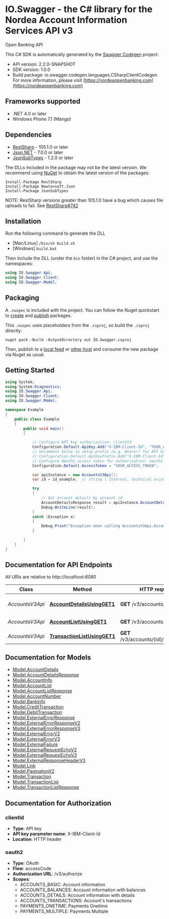 # IO.Swagger - the C# library for the Nordea Account Information Services API v3

Open Banking API

This C# SDK is automatically generated by the [Swagger Codegen](https://github.com/swagger-api/swagger-codegen) project:

- API version: 2.2.0-SNAPSHOT
- SDK version: 1.0.0
- Build package: io.swagger.codegen.languages.CSharpClientCodegen
    For more information, please visit [https://nordeaopenbanking.com](https://nordeaopenbanking.com)

<a name="frameworks-supported"></a>
## Frameworks supported
- .NET 4.0 or later
- Windows Phone 7.1 (Mango)

<a name="dependencies"></a>
## Dependencies
- [RestSharp](https://www.nuget.org/packages/RestSharp) - 105.1.0 or later
- [Json.NET](https://www.nuget.org/packages/Newtonsoft.Json/) - 7.0.0 or later
- [JsonSubTypes](https://www.nuget.org/packages/JsonSubTypes/) - 1.2.0 or later

The DLLs included in the package may not be the latest version. We recommend using [NuGet](https://docs.nuget.org/consume/installing-nuget) to obtain the latest version of the packages:
```
Install-Package RestSharp
Install-Package Newtonsoft.Json
Install-Package JsonSubTypes
```

NOTE: RestSharp versions greater than 105.1.0 have a bug which causes file uploads to fail. See [RestSharp#742](https://github.com/restsharp/RestSharp/issues/742)

<a name="installation"></a>
## Installation
Run the following command to generate the DLL
- [Mac/Linux] `/bin/sh build.sh`
- [Windows] `build.bat`

Then include the DLL (under the `bin` folder) in the C# project, and use the namespaces:
```csharp
using IO.Swagger.Api;
using IO.Swagger.Client;
using IO.Swagger.Model;
```
<a name="packaging"></a>
## Packaging

A `.nuspec` is included with the project. You can follow the Nuget quickstart to [create](https://docs.microsoft.com/en-us/nuget/quickstart/create-and-publish-a-package#create-the-package) and [publish](https://docs.microsoft.com/en-us/nuget/quickstart/create-and-publish-a-package#publish-the-package) packages.

This `.nuspec` uses placeholders from the `.csproj`, so build the `.csproj` directly:

```
nuget pack -Build -OutputDirectory out IO.Swagger.csproj
```

Then, publish to a [local feed](https://docs.microsoft.com/en-us/nuget/hosting-packages/local-feeds) or [other host](https://docs.microsoft.com/en-us/nuget/hosting-packages/overview) and consume the new package via Nuget as usual.

<a name="getting-started"></a>
## Getting Started

```csharp
using System;
using System.Diagnostics;
using IO.Swagger.Api;
using IO.Swagger.Client;
using IO.Swagger.Model;

namespace Example
{
    public class Example
    {
        public void main()
        {

            // Configure API key authorization: clientId
            Configuration.Default.ApiKey.Add("X-IBM-Client-Id", "YOUR_API_KEY");
            // Uncomment below to setup prefix (e.g. Bearer) for API key, if needed
            // Configuration.Default.ApiKeyPrefix.Add("X-IBM-Client-Id", "Bearer");
            // Configure OAuth2 access token for authorization: oauth2
            Configuration.Default.AccessToken = "YOUR_ACCESS_TOKEN";

            var apiInstance = new AccountsV3Api();
            var id = id_example;  // string | Internal, technical account identifier

            try
            {
                // Get account details by account id
                AccountDetailsResponse result = apiInstance.AccountDetailsUsingGET1(id);
                Debug.WriteLine(result);
            }
            catch (Exception e)
            {
                Debug.Print("Exception when calling AccountsV3Api.AccountDetailsUsingGET1: " + e.Message );
            }

        }
    }
}
```

<a name="documentation-for-api-endpoints"></a>
## Documentation for API Endpoints

All URIs are relative to *http://localhost:8080*

Class | Method | HTTP request | Description
------------ | ------------- | ------------- | -------------
*AccountsV3Api* | [**AccountDetailsUsingGET1**](docs/AccountsV3Api.md#accountdetailsusingget1) | **GET** /v3/accounts/{id} | Get account details by account id
*AccountsV3Api* | [**AccountListUsingGET1**](docs/AccountsV3Api.md#accountlistusingget1) | **GET** /v3/accounts | Get list of accounts
*AccountsV3Api* | [**TransactionListUsingGET1**](docs/AccountsV3Api.md#transactionlistusingget1) | **GET** /v3/accounts/{id}/transactions | Get account transactions


<a name="documentation-for-models"></a>
## Documentation for Models

 - [Model.AccountDetails](docs/AccountDetails.md)
 - [Model.AccountDetailsResponse](docs/AccountDetailsResponse.md)
 - [Model.AccountInfo](docs/AccountInfo.md)
 - [Model.AccountList](docs/AccountList.md)
 - [Model.AccountListResponse](docs/AccountListResponse.md)
 - [Model.AccountNumber](docs/AccountNumber.md)
 - [Model.BankInfo](docs/BankInfo.md)
 - [Model.CreditTransaction](docs/CreditTransaction.md)
 - [Model.DebitTransaction](docs/DebitTransaction.md)
 - [Model.ExternalErrorResponse](docs/ExternalErrorResponse.md)
 - [Model.ExternalErrorResponseV2](docs/ExternalErrorResponseV2.md)
 - [Model.ExternalErrorResponseV3](docs/ExternalErrorResponseV3.md)
 - [Model.ExternalErrorV2](docs/ExternalErrorV2.md)
 - [Model.ExternalErrorV3](docs/ExternalErrorV3.md)
 - [Model.ExternalFailure](docs/ExternalFailure.md)
 - [Model.ExternalRequestEchoV2](docs/ExternalRequestEchoV2.md)
 - [Model.ExternalRequestEchoV3](docs/ExternalRequestEchoV3.md)
 - [Model.ExternalResponseHeaderV3](docs/ExternalResponseHeaderV3.md)
 - [Model.Link](docs/Link.md)
 - [Model.PaginationV2](docs/PaginationV2.md)
 - [Model.Transaction](docs/Transaction.md)
 - [Model.TransactionList](docs/TransactionList.md)
 - [Model.TransactionListResponse](docs/TransactionListResponse.md)


<a name="documentation-for-authorization"></a>
## Documentation for Authorization

<a name="clientId"></a>
### clientId

- **Type**: API key
- **API key parameter name**: X-IBM-Client-Id
- **Location**: HTTP header

<a name="oauth2"></a>
### oauth2

- **Type**: OAuth
- **Flow**: accessCode
- **Authorization URL**: /v3/authorize
- **Scopes**: 
  - ACCOUNTS_BASIC: Account information
  - ACCOUNTS_BALANCES: Account information with balances
  - ACCOUNTS_DETAILS: Account information with details
  - ACCOUNTS_TRANSACTIONS: Account&#39;s transactions
  - PAYMENTS_ONETIME: Payments Onetime
  - PAYMENTS_MULTIPLE: Payments Multiple

